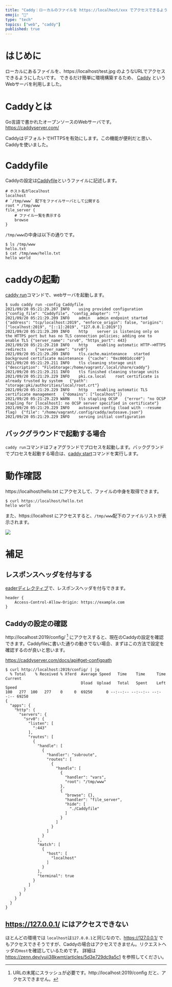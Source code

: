 ```yaml
---
title: "Caddy：ローカルのファイルを https://localhost/xxx でアクセスできるようにする"
emoji: "🙆"
type: "tech"
topics: ["web", "caddy"]
published: true
---
```


# はじめに
ローカルにあるファイルを、https://localhost/test.jpg のようなURLでアクセスできるようにしたいです。
できるだけ簡単に環境構築するため、 [Caddy](https://caddyserver.com/) というWebサーバを利用しました。

# Caddyとは
Go言語で書かれたオープンソースのWebサーバです。
https://caddyserver.com/

CaddyはデフォルトでHTTPSを有効にします。この機能が便利だと思い、Caddyを使いました。

# Caddyfile
Caddyの設定は[Caddyfile](https://caddyserver.com/docs/caddyfile)というファイルに記述します。

```plain:Caddyfile
# ホスト名がlocalhost
localhost
# `/tmp/www` 配下をファイルサーバとして公開する
root * /tmp/www
file_server {
	# ファイル一覧を表示する
	browse
}
```

`/tmp/www`の中身は以下の通りです。

```
$ ls /tmp/www
hello.txt
$ cat /tmp/www/hello.txt 
hello world
```

# caddyの起動
[caddy run](https://caddyserver.com/docs/command-line#caddy-run)コマンドで、webサーバを起動します。

```
$ sudo caddy run -config Caddyfile 
2021/09/20 05:21:29.207	INFO	using provided configuration	{"config_file": "Caddyfile", "config_adapter": ""}
2021/09/20 05:21:29.209	INFO	admin	admin endpoint started	{"address": "tcp/localhost:2019", "enforce_origin": false, "origins": ["localhost:2019", "[::1]:2019", "127.0.0.1:2019"]}
2021/09/20 05:21:29.209	INFO	http	server is listening only on the HTTPS port but has no TLS connection policies; adding one to enable TLS	{"server_name": "srv0", "https_port": 443}
2021/09/20 05:21:29.210	INFO	http	enabling automatic HTTP->HTTPS redirects	{"server_name": "srv0"}
2021/09/20 05:21:29.209	INFO	tls.cache.maintenance	started background certificate maintenance	{"cache": "0xc0001dcc40"}
2021/09/20 05:21:29.211	INFO	tls	cleaning storage unit	{"description": "FileStorage:/home/vagrant/.local/share/caddy"}
2021/09/20 05:21:29.211	INFO	tls	finished cleaning storage units
2021/09/20 05:21:29.229	INFO	pki.ca.local	root certificate is already trusted by system	{"path": "storage:pki/authorities/local/root.crt"}
2021/09/20 05:21:29.229	INFO	http	enabling automatic TLS certificate management	{"domains": ["localhost"]}
2021/09/20 05:21:29.229	WARN	tls	stapling OCSP	{"error": "no OCSP stapling for [localhost]: no OCSP server specified in certificate"}
2021/09/20 05:21:29.229	INFO	autosaved config (load with --resume flag)	{"file": "/home/vagrant/.config/caddy/autosave.json"}
2021/09/20 05:21:29.229	INFO	serving initial configuration

```

## バックグラウンドで起動する場合
`caddy run`コマンドはフォアグランドでプロセスを起動します。バックグランドでプロセスを起動する場合は、[caddy start](https://caddyserver.com/docs/command-line#caddy-start)コマンドを実行します。


# 動作確認

https://localhost/hello.txt にアクセスして、ファイルの中身を取得できます。

```
$ curl https://localhost/hello.txt
hello world
```

また、https://localhost にアクセスすると、`/tmp/www`配下のファイルリストが表示されます。

![](https://storage.googleapis.com/zenn-user-upload/87f2f1ec85b148a864356874.png)

# 補足

## レスポンスヘッダを付与する
[eaderディレクティブ](ttps://caddyserver.com/docs/caddyfile/directives/header)で、レスポンスヘッダを付与できます。

```plain:Caddyfile
header {
    Access-Control-Allow-Origin: https://example.com
}
```

## Caddyの設定の確認

http://localhost:2019/config/ [^1] にアクセスすると、現在のCaddyの設定を確認できます。Caddyfileに書いた通りの動きでない場合、まずはこの方法で設定を確認するのが良いと思います。

[^1]: URLの末尾にスラッシュが必要です。http://localhost:2019/config だと、アクセスできません。

https://caddyserver.com/docs/api#get-configpath

```
$ curl http://localhost:2019/config/ | jq
  % Total    % Received % Xferd  Average Speed   Time    Time     Time  Current
                                 Dload  Upload   Total   Spent    Left  Speed
100   277  100   277    0     0  69250      0 --:--:-- --:--:-- --:--:-- 69250
{
  "apps": {
    "http": {
      "servers": {
        "srv0": {
          "listen": [
            ":443"
          ],
          "routes": [
            {
              "handle": [
                {
                  "handler": "subroute",
                  "routes": [
                    {
                      "handle": [
                        {
                          "handler": "vars",
                          "root": "/tmp/www"
                        },
                        {
                          "browse": {},
                          "handler": "file_server",
                          "hide": [
                            "./Caddyfile"
                          ]
                        }
                      ]
                    }
                  ]
                }
              ],
              "match": [
                {
                  "host": [
                    "localhost"
                  ]
                }
              ],
              "terminal": true
            }
          ]
        }
      }
    }
  }
}
```

## https://127.0.0.1/ にはアクセスできない
ほとんどの環境では `localhost`は`127.0.0.1`と同じなので、https://127.0.0.1/ でもアクセスできそうですが、Caddyの場合はアクセスできません。リクエストヘッダの`Host`を確認しているためです。
詳細は https://zenn.dev/yuji38kwmt/articles/5d3e729dc9a5c1 を参照してください。




